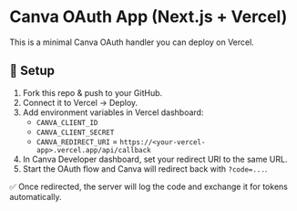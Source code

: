 # Canva OAuth App (Next.js + Vercel)

This is a minimal Canva OAuth handler you can deploy on Vercel.

## 🚀 Setup

1. Fork this repo & push to your GitHub.
2. Connect it to Vercel → Deploy.
3. Add environment variables in Vercel dashboard:
   - `CANVA_CLIENT_ID`
   - `CANVA_CLIENT_SECRET`
   - `CANVA_REDIRECT_URI` = `https://<your-vercel-app>.vercel.app/api/callback`
4. In Canva Developer dashboard, set your redirect URI to the same URL.
5. Start the OAuth flow and Canva will redirect back with `?code=...`.

✅ Once redirected, the server will log the code and exchange it for tokens automatically.
